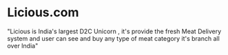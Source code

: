 # Licious.com

"Licious is India's largest D2C Unicorn ,  it's provide the fresh Meat Delivery system and user can see and buy any type of meat category it's branch all over India"
